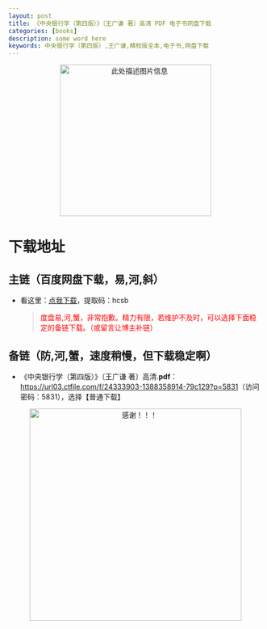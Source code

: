 ```yaml
---
layout: post
title: 《中央银行学（第四版）》〔王广谦 著〕高清 PDF 电子书网盘下载
categories: [books]
description: some word here
keywords: 中央银行学（第四版）,王广谦,精校版全本,电子书,网盘下载
---
```


<div align="center"><img src="https://qweree.cn/wp-content/uploads/2024/10/zhong-yang-yin-hang-xue-tuya.jpg" alt="此处描述图片信息" width="300px" height="auto"></div>

# 下载地址

## 主链（百度网盘下载，易,河,斜）

- 看这里：[点我下载](https://pan.baidu.com/s/1iMXUbSbtZQZjDcqDmnWUyw?pwd=hcsb)，提取码：hcsb

  > <p style="color:red" >度盘易,河,蟹，非常抱歉。精力有限，若维护不及时，可以选择下面稳定的备链下载。（或留言让博主补链）</p>

## 备链（防,河,蟹，速度稍慢，但下载稳定啊）

- 《中央银行学（第四版）》〔王广谦 著〕高清.**pdf**：<https://url03.ctfile.com/f/24333903-1388358914-79c129?p=5831>（访问密码：5831），选择【普通下载】

<div align="center"><img src="https://pic.imgdb.cn/item/6707df6bd29ded1a8ce37031.gif" alt="感谢！！！" width="420px" height="auto"/></div>
